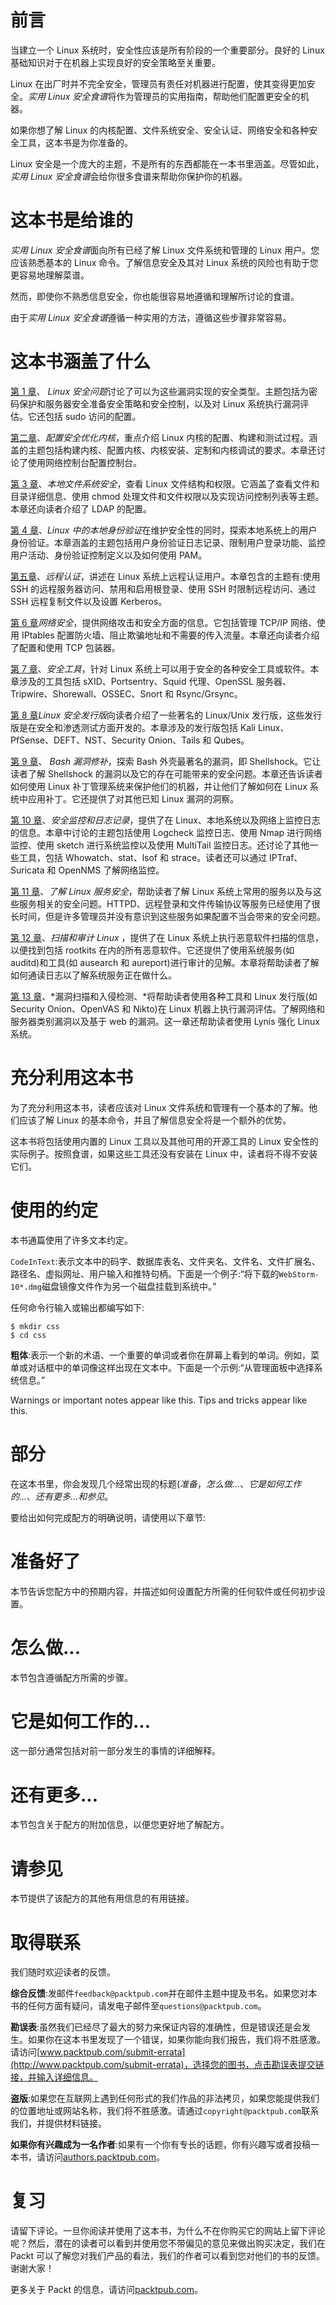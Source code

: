 # 前言

当建立一个 Linux 系统时，安全性应该是所有阶段的一个重要部分。良好的 Linux 基础知识对于在机器上实现良好的安全策略至关重要。

Linux 在出厂时并不完全安全，管理员有责任对机器进行配置，使其变得更加安全。*实用 Linux 安全食谱*将作为管理员的实用指南，帮助他们配置更安全的机器。

如果你想了解 Linux 的内核配置、文件系统安全、安全认证、网络安全和各种安全工具，这本书是为你准备的。

Linux 安全是一个庞大的主题，不是所有的东西都能在一本书里涵盖。尽管如此，*实用 Linux 安全食谱*会给你很多食谱来帮助你保护你的机器。

# 这本书是给谁的

*实用 Linux 安全食谱*面向所有已经了解 Linux 文件系统和管理的 Linux 用户。您应该熟悉基本的 Linux 命令。了解信息安全及其对 Linux 系统的风险也有助于您更容易地理解菜谱。

然而，即使你不熟悉信息安全，你也能很容易地遵循和理解所讨论的食谱。

由于*实用 Linux 安全食谱*遵循一种实用的方法，遵循这些步骤非常容易。

# 这本书涵盖了什么

[第 1 章](01.html)、 *Linux 安全问题*讨论了可以为这些漏洞实现的安全类型。主题包括为密码保护和服务器安全准备安全策略和安全控制，以及对 Linux 系统执行漏洞评估。它还包括 sudo 访问的配置。

[第二章](02.html)、*配置安全优化内核*，重点介绍 Linux 内核的配置、构建和测试过程。涵盖的主题包括构建内核、配置内核、内核安装、定制和内核调试的要求。本章还讨论了使用网络控制台配置控制台。

[第 3 章](03.html)、*本地文件系统安全*，查看 Linux 文件结构和权限。它涵盖了查看文件和目录详细信息、使用 chmod 处理文件和文件权限以及实现访问控制列表等主题。本章还向读者介绍了 LDAP 的配置。

[第 4 章](04.html)、*Linux 中的本地身份验证*在维护安全性的同时，探索本地系统上的用户身份验证。本章涵盖的主题包括用户身份验证日志记录、限制用户登录功能、监控用户活动、身份验证控制定义以及如何使用 PAM。

[第五章](05.html)、*远程认证*，讲述在 Linux 系统上远程认证用户。本章包含的主题有:使用 SSH 的远程服务器访问、禁用和启用根登录、使用 SSH 时限制远程访问、通过 SSH 远程复制文件以及设置 Kerberos。

[第 6 章](06.html)*网络安全*，提供网络攻击和安全方面的信息。它包括管理 TCP/IP 网络、使用 IPtables 配置防火墙、阻止欺骗地址和不需要的传入流量。本章还向读者介绍了配置和使用 TCP 包装器。

[第 7 章](07.html)、*安全工具*，针对 Linux 系统上可以用于安全的各种安全工具或软件。本章涉及的工具包括 sXID、Portsentry、Squid 代理、OpenSSL 服务器、Tripwire、Shorewall、OSSEC、Snort 和 Rsync/Grsync。

[第 8 章](08.html)*Linux 安全发行版*向读者介绍了一些著名的 Linux/Unix 发行版，这些发行版是在安全和渗透测试方面开发的。本章涉及的发行版包括 Kali Linux、PfSense、DEFT、NST、Security Onion、Tails 和 Qubes。

[第 9 章](09.html)、 *Bash 漏洞修补*，探索 Bash 外壳最著名的漏洞，即 Shellshock。它让读者了解 Shellshock 的漏洞以及它的存在可能带来的安全问题。本章还告诉读者如何使用 Linux 补丁管理系统来保护他们的机器，并让他们了解如何在 Linux 系统中应用补丁。它还提供了对其他已知 Linux 漏洞的洞察。

[第 10 章](10.html)、*安全监控和日志记录*，提供了在 Linux、本地系统以及网络上监控日志的信息。本章中讨论的主题包括使用 Logcheck 监控日志、使用 Nmap 进行网络监控、使用 sketch 进行系统监控以及使用 MultiTail 监控日志。还讨论了其他一些工具，包括 Whowatch、stat、lsof 和 strace。读者还可以通过 IPTraf、Suricata 和 OpenNMS 了解网络监控。

[第 11 章](11.html)、*了解 Linux 服务安全*，帮助读者了解 Linux 系统上常用的服务以及与这些服务相关的安全问题。HTTPD、远程登录和文件传输协议等服务已经使用了很长时间，但是许多管理员并没有意识到这些服务如果配置不当会带来的安全问题。

[第 12 章](12.html)、*扫描和审计 Linux* ，提供了在 Linux 系统上执行恶意软件扫描的信息，以便找到包括 rootkits 在内的所有恶意软件。它还提供了使用系统服务(如 auditd)和工具(如 ausearch 和 aureport)进行审计的见解。本章将帮助读者了解如何通读日志以了解系统服务正在做什么。

[第 13 章](13.html)、*漏洞扫描和入侵检测、*将帮助读者使用各种工具和 Linux 发行版(如 Security Onion、OpenVAS 和 Nikto)在 Linux 机器上执行漏洞评估。了解网络和服务器类别漏洞以及基于 web 的漏洞。这一章还帮助读者使用 Lynis 强化 Linux 系统。

# 充分利用这本书

为了充分利用这本书，读者应该对 Linux 文件系统和管理有一个基本的了解。他们应该了解 Linux 的基本命令，并且了解信息安全将是一个额外的优势。

这本书将包括使用内置的 Linux 工具以及其他可用的开源工具的 Linux 安全性的实际例子。按照食谱，如果这些工具还没有安装在 Linux 中，读者将不得不安装它们。

# 使用的约定

本书通篇使用了许多文本约定。

`CodeInText`:表示文本中的码字、数据库表名、文件夹名、文件名、文件扩展名、路径名、虚拟网址、用户输入和推特句柄。下面是一个例子:“将下载的`WebStorm-10*.dmg`磁盘镜像文件作为另一个磁盘挂载到系统中。”

任何命令行输入或输出都编写如下:

```
$ mkdir css
$ cd css
```

**粗体**:表示一个新的术语、一个重要的单词或者你在屏幕上看到的单词。例如，菜单或对话框中的单词像这样出现在文本中。下面是一个示例:“从管理面板中选择系统信息。”

Warnings or important notes appear like this. Tips and tricks appear like this.

# 部分

在这本书里，你会发现几个经常出现的标题(*准备*，*怎么做...*、*它是如何工作的...*、*还有更多...*和*参见*。

要给出如何完成配方的明确说明，请使用以下章节:

# 准备好了

本节告诉您配方中的预期内容，并描述如何设置配方所需的任何软件或任何初步设置。

# 怎么做...

本节包含遵循配方所需的步骤。

# 它是如何工作的...

这一部分通常包括对前一部分发生的事情的详细解释。

# 还有更多...

本节包含关于配方的附加信息，以便您更好地了解配方。

# 请参见

本节提供了该配方的其他有用信息的有用链接。

# 取得联系

我们随时欢迎读者的反馈。

**综合反馈**:发邮件`feedback@packtpub.com`并在邮件主题中提及书名。如果您对本书的任何方面有疑问，请发电子邮件至`questions@packtpub.com`。

**勘误表**:虽然我们已经尽了最大的努力来保证内容的准确性，但是错误还是会发生。如果你在这本书里发现了一个错误，如果你能向我们报告，我们将不胜感激。请访问[www.packtpub.com/submit-errata](http://www.packtpub.com/submit-errata)，选择您的图书，点击勘误表提交链接，并输入详细信息。

**盗版**:如果您在互联网上遇到任何形式的我们作品的非法拷贝，如果您能提供我们的位置地址或网站名称，我们将不胜感激。请通过`copyright@packtpub.com`联系我们，并提供材料链接。

**如果你有兴趣成为一名作者**:如果有一个你有专长的话题，你有兴趣写或者投稿一本书，请访问[authors.packtpub.com](http://authors.packtpub.com/)。

# 复习

请留下评论。一旦你阅读并使用了这本书，为什么不在你购买它的网站上留下评论呢？然后，潜在的读者可以看到并使用您不带偏见的意见来做出购买决定，我们在 Packt 可以了解您对我们产品的看法，我们的作者可以看到您对他们的书的反馈。谢谢大家！

更多关于 Packt 的信息，请访问[packtpub.com](https://www.packtpub.com/)。